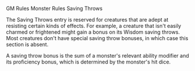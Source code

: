 GM Rules
Monster Rules
Saving Throws
        <p>
          The Saving Throws entry is reserved for creatures that are adept at resisting certain kinds of effects. For example, a creature that isn't easily charmed or frightened might gain a bonus on its Wisdom saving throws. Most creatures don't have special saving throw bonuses, in which case this section is absent.
        </p>
        <p>
          A saving throw bonus is the sum of a monster's relevant ability modifier and its proficiency bonus, which is determined by the monster's hit dice.
        </p>